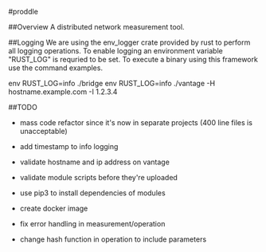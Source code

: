 #proddle

##Overview
A distributed network measurement tool.

##Logging
We are using the env_logger crate provided by rust to perform
all logging operations. To enable logging an environment
variable "RUST_LOG" is requried to be set. To execute a
binary using this framework use the command examples.

env RUST_LOG=info ./bridge
env RUST_LOG=info ./vantage -H hostname.example.com -I 1.2.3.4

##TODO
- mass code refactor since it's now in separate projects (400 line files is unacceptable)
- add timestamp to info logging
- validate hostname and ip address on vantage
- validate module scripts before they're uploaded
- use pip3 to install dependencies of modules
- create docker image

- fix error handling in measurement/operation
- change hash function in operation to include parameters

